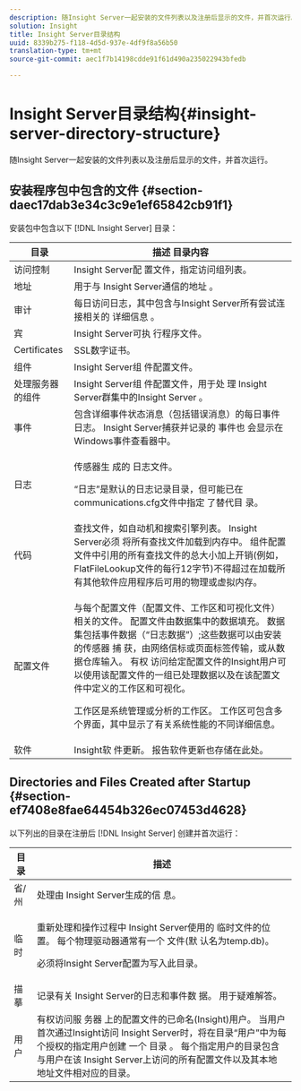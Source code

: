 ```yaml
---
description: 随Insight Server一起安装的文件列表以及注册后显示的文件，并首次运行。
solution: Insight
title: Insight Server目录结构
uuid: 8339b275-f118-4d5d-937e-4df9f8a56b50
translation-type: tm+mt
source-git-commit: aec1f7b14198cdde91f61d490a235022943bfedb

---
```



# Insight Server目录结构{#insight-server-directory-structure}

随Insight Server一起安装的文件列表以及注册后显示的文件，并首次运行。

## 安装程序包中包含的文件 {#section-daec17dab3e34c3c9e1ef65842cb91f1}

安装包中包含以下 [!DNL Insight Server] 目录：

<table id="table_CE713A3D671C453A87986E4CD4620EF3"> 
 <thead> 
  <tr> 
   <th colname="col1" class="entry"> 目录 </th> 
   <th colname="col2" class="entry"> 描述 目录内容 </th> 
  </tr> 
 </thead>
 <tbody> 
  <tr> 
   <td colname="col1"> 访问控制 </td> 
   <td colname="col2"> <span class="keyword"> Insight Server配 </span> 置文件，指定访问组列表。 </td> 
  </tr> 
  <tr> 
   <td colname="col1"> 地址 </td> 
   <td colname="col2"> 用于与 <span class="keyword"> Insight Server通信的地址 </span>。 </td> 
  </tr> 
  <tr> 
   <td colname="col1"> 审计 </td> 
   <td colname="col2"> 每日访问日志，其中包含与Insight Server所有尝试连接相关的 <span class="keyword"> 详细信息 </span>。 </td> 
  </tr> 
  <tr> 
   <td colname="col1"> 宾 </td> 
   <td colname="col2"> <span class="keyword"> Insight Server可执 </span> 行程序文件。 </td> 
  </tr> 
  <tr> 
   <td colname="col1"> Certificates </td> 
   <td colname="col2"> SSL数字证书。 </td> 
  </tr> 
  <tr> 
   <td colname="col1"> 组件 </td> 
   <td colname="col2"> <span class="keyword"> Insight Server组 </span> 件配置文件。 </td> 
  </tr> 
  <tr> 
   <td colname="col1"> 处理服务器的组件 </td> 
   <td colname="col2"> <span class="keyword"> Insight Server组 </span> 件配置文件，用于处 <span class="keyword"> 理 </span> Insight Server群集中的Insight Server <span class="keyword"></span> 。 </td> 
  </tr> 
  <tr> 
   <td colname="col1"> 事件 </td> 
   <td colname="col2"> 包含详细事件状态消息（包括错误消息）的每日事件日志。 Insight Server捕获并记录的 <span class="keyword"> 事件也 </span> 会显示在Windows事件查看器中。 </td> 
  </tr> 
  <tr> 
   <td colname="col1"> 日志 </td> 
   <td colname="col2"> <p>传感器生 <span class="wintitle"> 成的 </span>日志文件。 </p> <p>“日志”是默认的日志记录目录，但可能已在communications.cfg文件中指定 <span class="filepath"> 了替代目 </span> 录。 </p> </td> 
  </tr> 
  <tr> 
   <td colname="col1"> 代码 </td> 
   <td colname="col2"> 查找文件，如自动机和搜索引擎列表。 <span class="keyword"> Insight Server必须 </span> 将所有查找文件加载到内存中。 组件配置文件中引用的所有查找文件的总大小加上开销(例如， <span class="filepath"></span> FlatFileLookup文件的每行12字节)不得超过在加载所有其他软件应用程序后可用的物理或虚拟内存。 </td> 
  </tr> 
  <tr> 
   <td colname="col1"> 配置文件 </td> 
   <td colname="col2"> <p>与每个配置文件（配置文件、工作区和可视化文件）相关的文件。 配置文件由数据集中的数据填充。 数据集包括事件数据（“日志数据”）;这些数据可以由安装的传感器 <span class="wintitle"> 捕 </span>获，由网络信标或页面标签传输，或从数据仓库输入。 <span class="keyword"> 有权 </span> 访问给定配置文件的Insight用户可以使用该配置文件的一组已处理数据以及在该配置文件中定义的工作区和可视化。 </p> <p>工作区是系统管理或分析的工作区。 工作区可包含多个界面，其中显示了有关系统性能的不同详细信息。 </p> </td> 
  </tr> 
  <tr> 
   <td colname="col1"> 软件 </td> 
   <td colname="col2"> <span class="keyword"> Insight软 </span> 件更新。 报告软件更新也存储在此处。 </td> 
  </tr> 
 </tbody> 
</table>

## Directories and Files Created after Startup {#section-ef7408e8fae64454b326ec07453d4628}

以下列出的目录在注册后 [!DNL Insight Server] 创建并首次运行：

<table id="table_89CC9F3E568044C8A0072BF0A6EDCCEF"> 
 <thead> 
  <tr> 
   <th colname="col1" class="entry"> 目录 </th> 
   <th colname="col2" class="entry"> 描述 </th> 
  </tr> 
 </thead>
 <tbody> 
  <tr> 
   <td colname="col1"> 省/州 </td> 
   <td colname="col2"> 处理由 <span class="keyword"> Insight Server生成的信 </span>息。 </td> 
  </tr> 
  <tr> 
   <td colname="col1"> 临时 </td> 
   <td colname="col2"> <p>重新处理和操作过程中 <span class="keyword"> Insight Server使用的 </span> 临时文件的位置。 每个物理驱动器通常有一个 <span class="filepath"> 文件(默 </span> 认名为temp.db)。 </p> <p> <span class="keyword"> 必须将Insight </span> Server配置为写入此目录。 </p> </td> 
  </tr> 
  <tr> 
   <td colname="col1"> 描摹 </td> 
   <td colname="col2"> 记录有关 <span class="keyword"> Insight Server的日志和事件数 </span>据。 用于疑难解答。 </td> 
  </tr> 
  <tr> 
   <td colname="col1"> 用户 </td> 
   <td colname="col2"> 有权访问服 <span class="keyword"> 务器 </span>上的配置文件的已命名(Insight)用户。 当用户首次通过Insight访问 <span class="keyword"> Insight Server时，将在目录“用户”中为每个授权的指定用户创建 </span> 一个 <span class="keyword"> 目录 </span>。 每个指定用户的目录包含与用户在该 <span class="keyword"> Insight Server上访问的所有配置文件以及其本地 </span> 地址文件相对应的目录。 </td> 
  </tr> 
 </tbody> 
</table>

